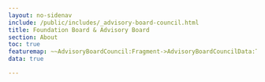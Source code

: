 ```yaml
---
layout: no-sidenav
include: /public/includes/_advisory-board-council.html
title: Foundation Board & Advisory Board
section: About
toc: true
featuremap: ~~AdvisoryBoardCouncil:Fragment->AdvisoryBoardCouncilData:Template~~
data: true

---
```

